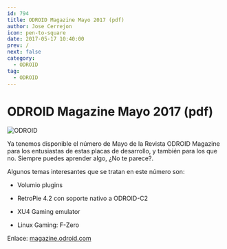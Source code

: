 ```yaml
---
id: 794
title: ODROID Magazine Mayo 2017 (pdf)
author: Jose Cerrejon
icon: pen-to-square
date: 2017-05-17 10:40:00
prev: /
next: false
category:
  - ODROID
tag:
  - ODROID
---
```


# ODROID Magazine Mayo 2017 (pdf)

![ODROID](/images/2017/05/odroid_may_17.jpg)

Ya tenemos disponible el número de Mayo de la Revista ODROID Magazine para los entusiastas de estas placas de desarrollo, y también para los que no. Siempre puedes aprender algo, ¿No te parece?. 

Algunos temas interesantes que se tratan en este número son:

* Volumio plugins

* RetroPie 4.2 con soporte nativo a ODROID-C2

* XU4 Gaming emulator

* Linux Gaming: F-Zero  

Enlace: [magazine.odroid.com](https://magazine.odroid.com/201705)